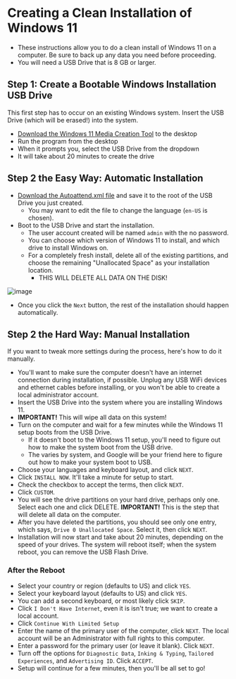 # Creating a Clean Installation of Windows 11

* These instructions allow you to do a clean install of Windows 11 on a computer. Be sure to back up any data you need before proceeding.
* You will need a USB Drive that is 8 GB or larger.

## Step 1: Create a Bootable Windows Installation USB Drive

This first step has to occur on an existing Windows system. Insert the USB Drive (which will be erased!) into the system.

* [Download the Windows 11 Media Creation Tool](https://go.microsoft.com/fwlink/?linkid=2156295) to the desktop
* Run the program from the desktop
* When it prompts you, select the USB Drive from the dropdown
* It will take about 20 minutes to create the drive

## Step 2 the Easy Way: Automatic Installation

* [Download the Autoattend.xml file](https://raw.githubusercontent.com/FlipperPA/windows-setup/main/Autounattend.xml) and save it to the root of the USB Drive you just created.
    * You may want to edit the file to change the language (`en-US` is chosen).
* Boot to the USB Drive and start the installation.
    * The user account created will be named `admin` with the no password.
    * You can choose which version of Windows 11 to install, and which drive to install Windows on.
    * For a completely fresh install, delete all of the existing partitions, and choose the remaining "Unallocated Space" as your installation location.
        * THIS WILL DELETE ALL DATA ON THE DISK!

![image](https://github.com/FlipperPA/windows-setup/assets/68164/2c9bf551-48d3-49b4-9735-fd38747ee042)

* Once you click the `Next` button, the rest of the installation should happen automatically.

## Step 2 the Hard Way: Manual Installation

If you want to tweak more settings during the process, here's how to do it manually.

* You'll want to make sure the computer doesn't have an internet connection during installation, if possible. Unplug any USB WiFi devices and ethernet cables before installing, or you won't be able to create a local administrator account.
* Insert the USB Drive into the system where you are installing Windows 11.
* **IMPORTANT!** This will wipe all data on this system!
* Turn on the computer and wait for a few minutes while the Windows 11 setup boots from the USB Drive.
    * If it doesn't boot to the Windows 11 setup, you'll need to figure out how to make the system boot from the USB drive.
    * The varies by system, and Google will be your friend here to figure out how to make your system boot to USB.
* Choose your languages and keyboard layout, and click `NEXT`.
* Click `INSTALL NOW`. It'll take a minute for setup to start.
* Check the checkbox to accept the terms, then click `NEXT`.
* Click `CUSTOM`.
* You will see the drive partitions on your hard drive, perhaps only one. Select each one and click DELETE. **IMPORTANT!** This is the step that will delete all data on the computer.
* After you have deleted the partitions, you should see only one entry, which says, `Drive 0 Unallocated Space`. Select it, then click `NEXT`.
* Installation will now start and take about 20 minutes, depending on the speed of your drives. The system will reboot itself; when the system reboot, you can remove the USB Flash Drive.

### After the Reboot

* Select your country or region (defaults to US) and click `YES`.
* Select your keyboard layout (defaults to US) and click `YES`.
* You can add a second keyboard, or most likely click `SKIP`.
* Click `I Don't Have Internet`, even it is isn't true; we want to create a local account.
* Click `Continue With Limited Setup`
* Enter the name of the primary user of the computer, click `NEXT`. The local account will be an Administrator with full rights to this computer.
* Enter a password for the primary user (or leave it blank). Click `NEXT`.
* Turn off the options for `Diagnostic Data`, `Inking & Typing`, `Tailored Experiences`, and `Advertising ID`. Click `ACCEPT`.
* Setup will continue for a few minutes, then you'll be all set to go!
